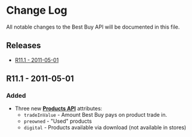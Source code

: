 # Change Log
All notable changes to the Best Buy API will be documented in this file.


<div class="log-toc">

## Releases
 - [R11.1 - 2011-05-01](#r11-1---2011-05-01)
</div>
<div class="log-entry">

## R11.1 - 2011-05-01

### Added
- Three new **[Products API](https://bestbuyapis.github.io/api-documentation/#products-api)** attributes:
  - `tradeInValue` - Amount Best Buy pays on product trade in.
  - `preowned` - "Used" products
  - `digital` - Products available via download (not available in stores)

</div>
